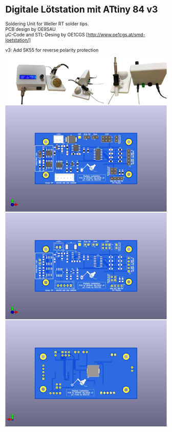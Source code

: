 # Digitale Lötstation mit ATtiny 84 v3

Soldering Unit for Weller RT solder tips.<br>
PCB design by OE9SAU <br>
µC-Code and STL-Desing by OE1CGS [http://www.oe1cgs.at/smd-loetstation/] <br>

v3: Add SK55 for reverse polarity protection



![SMD-Loetstation](pics/Complete.png)
![SMD-Loetstation](pics/Loetstation.jpg)
![SMD-Loetstation](pics/Loetstation_ohne_alles.jpg)
![SMD-Loetstation](pics/Loetstation_Rueckseite.jpg)

